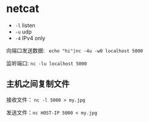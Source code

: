 # netcat

* `-l` listen
* `-u` udp 
* `-4` IPv4 only

向端口发送数据: ` echo "hi"|nc -4u -w0 localhost 5000`

监听端口: `nc -lu localhost 5000`

## 主机之间复制文件

接收文件： `nc -l 5000 > my.jpg`

发送文件：`nc HOST-IP 5000 < my.jpg`